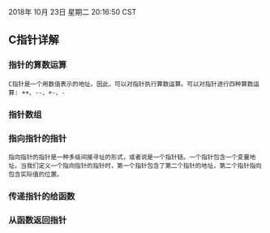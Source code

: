 2018年 10月 23日 星期二 20:16:50 CST

## C指针详解

### 指针的算数运算

	C指针是一个用数值表示的地址。因此，可以对指针执行算数运算。可以对指针进行四种算数运算: ++、--、+-、-


### 指针数组

### 指向指针的指针

	指向指针的指针是一种多级间接寻址的形式，或者说是一个指针链。一个指针包含一个变量地址。当我们定义一个指向指针的指针时，第一个指针包含了第二个指针的地址，第二个指针指向包含实际值的位置。


### 传递指针的给函数


### 从函数返回指针
